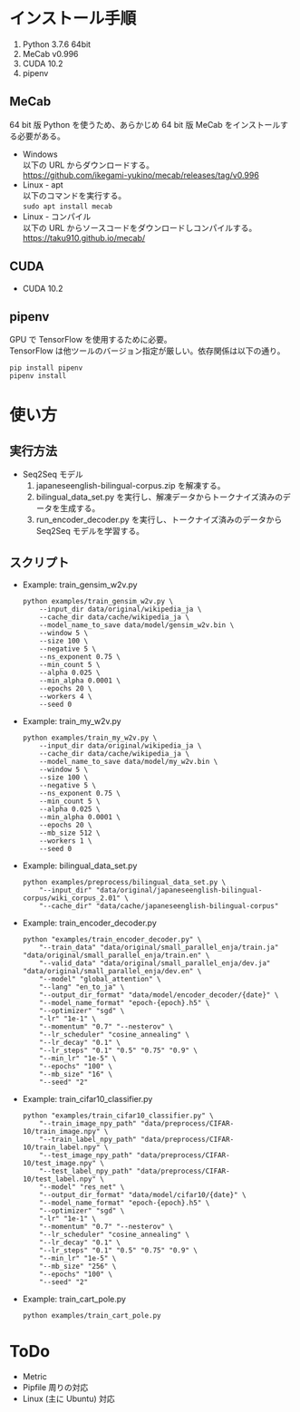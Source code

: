 # インストール手順
1. Python 3.7.6 64bit
1. MeCab v0.996
1. CUDA 10.2
1. pipenv

## MeCab
64 bit 版 Python を使うため、あらかじめ 64 bit 版 MeCab をインストールする必要がある。
- Windows  
以下の URL からダウンロードする。  
https://github.com/ikegami-yukino/mecab/releases/tag/v0.996
- Linux - apt  
以下のコマンドを実行する。  
`sudo apt install mecab`
- Linux - コンパイル  
以下の URL からソースコードをダウンロードしコンパイルする。  
https://taku910.github.io/mecab/

## CUDA
- CUDA 10.2

## pipenv
GPU で TensorFlow を使用するために必要。  
TensorFlow は他ツールのバージョン指定が厳しい。依存関係は以下の通り。
```
pip install pipenv
pipenv install
```

# 使い方
## 実行方法
- Seq2Seq モデル
    1. japaneseenglish-bilingual-corpus.zip を解凍する。
    1. bilingual_data_set.py を実行し、解凍データからトークナイズ済みのデータを生成する。
    1. run_encoder_decoder.py を実行し、トークナイズ済みのデータから Seq2Seq モデルを学習する。

## スクリプト
- Example: train_gensim_w2v.py
    ```
    python examples/train_gensim_w2v.py \
        --input_dir data/original/wikipedia_ja \
        --cache_dir data/cache/wikipedia_ja \
        --model_name_to_save data/model/gensim_w2v.bin \
        --window 5 \
        --size 100 \
        --negative 5 \
        --ns_exponent 0.75 \
        --min_count 5 \
        --alpha 0.025 \
        --min_alpha 0.0001 \
        --epochs 20 \
        --workers 4 \
        --seed 0
    ```

- Example: train_my_w2v.py
    ```
    python examples/train_my_w2v.py \
        --input_dir data/original/wikipedia_ja \
        --cache_dir data/cache/wikipedia_ja \
        --model_name_to_save data/model/my_w2v.bin \
        --window 5 \
        --size 100 \
        --negative 5 \
        --ns_exponent 0.75 \
        --min_count 5 \
        --alpha 0.025 \
        --min_alpha 0.0001 \
        --epochs 20 \
        --mb_size 512 \
        --workers 1 \
        --seed 0
    ```

- Example: bilingual_data_set.py
    ```
    python examples/preprocess/bilingual_data_set.py \
        "--input_dir" "data/original/japaneseenglish-bilingual-corpus/wiki_corpus_2.01" \
        "--cache_dir" "data/cache/japaneseenglish-bilingual-corpus"
    ```

- Example: train_encoder_decoder.py
    ```
    python "examples/train_encoder_decoder.py" \
        "--train_data" "data/original/small_parallel_enja/train.ja" "data/original/small_parallel_enja/train.en" \
        "--valid_data" "data/original/small_parallel_enja/dev.ja" "data/original/small_parallel_enja/dev.en" \
        "--model" "global_attention" \
        "--lang" "en_to_ja" \
        "--output_dir_format" "data/model/encoder_decoder/{date}" \
        "--model_name_format" "epoch-{epoch}.h5" \
        "--optimizer" "sgd" \
        "-lr" "1e-1" \
        "--momentum" "0.7" "--nesterov" \
        "--lr_scheduler" "cosine_annealing" \
        "--lr_decay" "0.1" \
        "--lr_steps" "0.1" "0.5" "0.75" "0.9" \
        "--min_lr" "1e-5" \
        "--epochs" "100" \
        "--mb_size" "16" \
        "--seed" "2"
    ```

- Example: train_cifar10_classifier.py
    ```
    python "examples/train_cifar10_classifier.py" \
        "--train_image_npy_path" "data/preprocess/CIFAR-10/train_image.npy" \
        "--train_label_npy_path" "data/preprocess/CIFAR-10/train_label.npy" \
        "--test_image_npy_path" "data/preprocess/CIFAR-10/test_image.npy" \
        "--test_label_npy_path" "data/preprocess/CIFAR-10/test_label.npy" \
        "--model" "res_net" \
        "--output_dir_format" "data/model/cifar10/{date}" \
        "--model_name_format" "epoch-{epoch}.h5" \
        "--optimizer" "sgd" \
        "-lr" "1e-1" \
        "--momentum" "0.7" "--nesterov" \
        "--lr_scheduler" "cosine_annealing" \
        "--lr_decay" "0.1" \
        "--lr_steps" "0.1" "0.5" "0.75" "0.9" \
        "--min_lr" "1e-5" \
        "--mb_size" "256" \
        "--epochs" "100" \
        "--seed" "2"
    ```

- Example: train_cart_pole.py
    ```
    python examples/train_cart_pole.py
    ```

# ToDo
- Metric
- Pipfile 周りの対応
- Linux (主に Ubuntu) 対応
